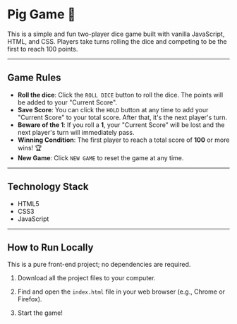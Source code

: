 # Pig Game 🎲

This is a simple and fun two-player dice game built with vanilla JavaScript, HTML, and CSS. Players take turns rolling the dice and competing to be the first to reach 100 points.

***

## Game Rules

* **Roll the dice**: Click the `ROLL DICE` button to roll the dice. The points will be added to your "Current Score".
* **Save Score**: You can click the `HOLD` button at any time to add your "Current Score" to your total score. After that, it's the next player's turn.
* **Beware of the 1**: If you roll a **1**, your "Current Score" will be lost and the next player's turn will immediately pass.
* **Winning Condition**: The first player to reach a total score of **100** or more wins! 🏆
* **New Game**: Click `NEW GAME` to reset the game at any time.

***

## Technology Stack

* HTML5
* CSS3
* JavaScript

***

## How to Run Locally

This is a pure front-end project; no dependencies are required.

1. Download all the project files to your computer.

2. Find and open the `index.html` file in your web browser (e.g., Chrome or Firefox).

3. Start the game!
